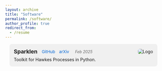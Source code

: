 ```yaml
---
layout: archive
title: "Software"
permalink: /software/
author_profile: true
redirect_from:
  - /resume
---
```


<style>
  .btnCtrl { display: none; }

  .display-status {
    cursor: pointer;
    font-size: 1.2em;
    margin-left: 0.5em;
  }

  .plus { display: inline; }
  .minus { display: none; }

  .btnCtrl:checked + .display-status .plus { display: none; }
  .btnCtrl:checked + .display-status .minus { display: inline; }

  .summary-text {
    display: flex;
    justify-content: space-between;
    align-items: center;
    margin-top: 0.5em;
  }

  .summary-text p { margin: 0; }

  .full-desc {
    display: none;
    margin-top: 0.5em;
  }

  .btnCtrl:checked ~ .summary-text { display: none; }
  .btnCtrl:checked ~ .full-desc { display: block; }

  .full-desc ul {
    padding-left: 1.2em;
  }

  .full-desc code {
    background-color: #f6f8fa;
    padding: 2px 4px;
    border-radius: 4px;
  }

  .project {
    background-color: #f0f0f0;
    border-radius: 8px;
    margin: 1em;
    padding: 1em;
    width: 95%;
    box-sizing: border-box;
  }

  .top-row {
    display: flex;
    align-items: center;
    justify-content: space-between;
    flex-wrap: wrap;
  }

  .title-section {
    display: flex;
    align-items: center;
    gap: 1em;
    flex-wrap: wrap;
  }

  .title {
    font-size: 1.25em;
    font-weight: bold;
  }

  .meta a {
    margin-right: 0.7em;
    text-decoration: none;
    color: #0366d6;
    font-size: 0.95em;
  }

  .date {
    color: #666;
    font-size: 0.9em;
    margin-left: 0.5em;
    font-style: italic;
  }

  .logo img {
    max-width: 80px;
    border-radius: 6px;
  }
</style>

<div class="project">
  <div class="top-row">
    <div class="title-section">
      <span class="title">Sparklen</span>
      <span class="meta">
        <a href="https://github.com/romain-e-lacoste/sparklen" target="_blank">
          <i class="fa fa-fw fa-github"></i> GitHub
        </a>
        <a href="https://arxiv.org/abs/2502.18979" target="_blank">
          <i class="ai ai-arxiv ai-fw"></i> arXiv
        </a>
        <span class="date">Feb 2025</span>
      </span>
    </div>
    <div class="logo">
      <img src="https://raw.githubusercontent.com/romain-e-lacoste/sparklen/main/doc/logos/sparklen-logo-black.svg" alt="Logo">
    </div>
  </div>

  <input type="checkbox" class="btnCtrl" id="proj1" />
  <label class="btn display-status" for="proj1">
    <i class="fa fa-plus-circle plus"></i>
    <i class="fa fa-minus-circle minus"></i>
  </label>

  <div class="summary-text">
    <p>Toolkit for Hawkes Processes in Python.</p>
  </div>

  <div class="full-desc">
    <p>It notably features:</p>
    <ul>
      <li>A efficient cluster-based simulation method for generating events.</li>
      <li>A highly versatile and flexible framework for performing inference of multivariate Hawkes process.</li>
      <li>Novel approaches to address the challenge of multiclass classification within the supervised learning framework.</li>
    </ul>
  </div>
</div>
